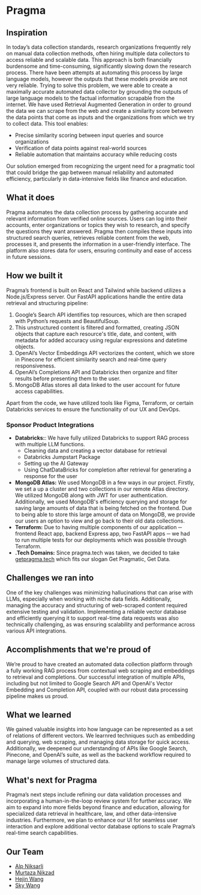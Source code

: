 # Pragma

## Inspiration
In today’s data collection standards, research organizations frequently rely on manual data collection methods, often hiring multiple data collectors to access reliable and scalable data. This approach is both financially burdensome and time-consuming, significantly slowing down the research process. There have been attempts at automating this process by large language models, however the outputs that these models prvoide are not very reliable. Trying to solve this problem, we were able to create a maximally accurate automated data collector by grounding the outputs of large language models to the factual information scrapable from the internet. We have used Retrieval Augmented Generation in order to ground the data we can scrape from the web and create a similarity score between the data points that come as inputs and the organizations from which we try to collect data. This tool enables:

- Precise similarity scoring between input queries and source organizations
- Verification of data points against real-world sources
- Reliable automation that maintains accuracy while reducing costs


Our solution emerged from recognizing the urgent need for a pragmatic tool that could bridge the gap between manual reliability and automated efficiency, particularly in data-intensive fields like finance and education.

## What it does
Pragma automates the data collection process by gathering accurate and relevant information from verified online sources. Users can log into their accounts, enter organizations or topics they wish to research, and specify the questions they want answered. Pragma then compiles these inputs into structured search queries, retrieves reliable content from the web, processes it, and presents the information in a user-friendly interface. The platform also stores data for users, ensuring continuity and ease of access in future sessions.

## How we built it
Pragma’s frontend is built on React and Tailwind while backend utilizes a Node.js/Express server. Our FastAPI applications handle the entire data retrieval and structuring pipeline:
1. Google’s Search API identifies top resources, which are then scraped with Python’s requests and BeautifulSoup.
2. This unstructured content is filtered and formatted, creating JSON objects that capture each resource's title, date, and content, with metadata for added accuracy using regular expressions and datetime objects.
3. OpenAI’s Vector Embeddings API vectorizes the content, which we store in Pinecone for efficient similarity search and real-time query responsiveness.
4. OpenAI’s Completions API and Databricks then organize and filter results before presenting them to the user.
5. MongoDB Atlas stores all data linked to the user account for future access capabilities.

Apart from the code, we have utilized tools like Figma, Terraform, or certain Databricks services to ensure the functionality of our UX and DevOps. 

### Sponsor Product Integrations
- **Databricks:**: We have fully utilized Databricks to support RAG process with multiple LLM functions. 
  - Cleaning data and creating a vector database for retrieval
  - Databricks Jumpstart Package
  - Setting up the AI Gateway
  - Using ChatDataBricks for completion after retrieval for generating a response for the user 
- **MongoDB Atlas:** We used MongoDB in a few ways in our project. Firstly, we set a up a cluster and two collections in our remote Atlas directory. We utilized MongoDB along with JWT for user authentication. Additionally, we used MongoDB's efficiency querying and storage for saving large amounts of data that is being fetched on the frontend. Due to being able to store this large amount of data on MongoDB, we provide our users an option to view and go back to their old data collections. 
- **Terraform:** Due to having multiple components of our application ─ frontend React app, backend Express app, two FastAPI apps ─ we had to run multiple tests for our deployments which was possible through Terraform. 
- **.Tech Domains:** Since pragma.tech was taken, we decided to take [getpragma.tech](getpragma.tech) which fits our slogan Get Pragmatic, Get Data.

## Challenges we ran into
One of the key challenges was minimizing hallucinations that can arise with LLMs, especially when working with niche data fields. Additionally, managing the accuracy and structuring of web-scraped content required extensive testing and validation. Implementing a reliable vector database and efficiently querying it to support real-time data requests was also technically challenging, as was ensuring scalability and performance across various API integrations.

## Accomplishments that we're proud of
We’re proud to have created an automated data collection platform through a fully working RAG process from contextual web scraping and embeddings to retrieval and completions. Our successful integration of multiple APIs, including but not limited to Google Search API and OpenAI's Vector Embedding and Completion API, coupled with our robust data processing pipeline makes us proud.

## What we learned
We gained valuable insights into how language can be represented as a set of relations of different vectors. We learnred techniques such as embedding and querying, web scraping, and managing data storage for quick access. Additionally, we deepened our understanding of APIs like Google Search, Pinecone, and OpenAI’s suite, as well as the backend workflow required to manage large volumes of structured data.

## What's next for Pragma
Pragma’s next steps include refining our data validation processes and incorporating a human-in-the-loop review system for further accuracy. We aim to expand into more fields beyond finance and education, allowing for specialized data retrieval in healthcare, law, and other data-intensive industries. Furthermore, we plan to enhance our UI for seamless user interaction and explore additional vector database options to scale Pragma’s real-time search capabilities.


## Our Team
* [Alp Niksarli](https://github.com/alpnix/)
* [Murtaza Nikzad](https://github.com/murtazakafka/)
* [Hejin Wang](https://github.com/wanghejin/)
* [Sky Wang](https://github.com/skywang1234/)

